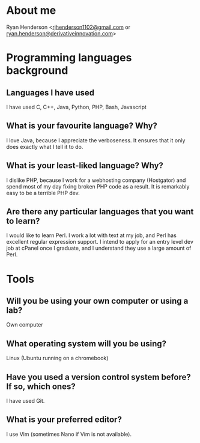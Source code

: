 # About me

Ryan Henderson  <rjhenderson1102@gmail.com or ryan.henderson@derivativeinnovation.com>

# Programming languages background

## Languages I have used

I have used C, C++, Java, Python, PHP, Bash, Javascript

## What is your favourite language?  Why?

I love Java, because I appreciate the verboseness. It ensures that it only does exactly what I tell it to do. 

## What is your least-liked language?  Why?

I dislike PHP, because I work for a webhosting company (Hostgator) and spend most of my day fixing broken PHP code as a result. It is remarkably easy to be a terrible PHP dev.  

## Are there any particular languages that you want to learn?

I would like to learn Perl. I work a lot with text at my job, and Perl has excellent regular expression support. I intend to apply for an entry level dev job at cPanel once I graduate, and I understand they use a large amount of Perl. 


# Tools

## Will you be using your own computer or using a lab?

Own computer

## What operating system will you be using?

Linux (Ubuntu running on a chromebook)

## Have you used a version control system before?  If so, which ones?

I have used Git. 

## What is your preferred editor?

I use Vim (sometimes Nano if Vim is not available). 
